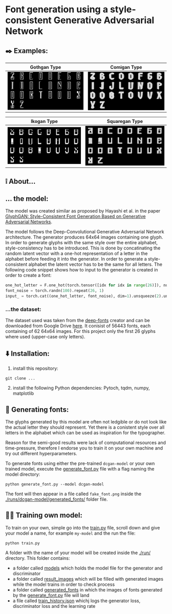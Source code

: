 # Font generation using a style-consistent Generative Adversarial Network

## ✒️ Examples:
Gothgan Type            |  Comigan Type
:-------------------------:|:-------------------------:
![font-1](runs/dcgan-model/generated_fonts/fake_12.png)  |  ![font-1](runs/dcgan-model/generated_fonts/fake_11.png)

Ikogan Type             |  Squaregan Type
:-------------------------:|:-------------------------:
![font-1](runs/dcgan-model/generated_fonts/fake_14.png)  |  ![font-1](runs/dcgan-model/generated_fonts/fake_6.png)


## ❕ About...
## ... the model:
The model was created similar as proposed by Hayashi et al. in the paper [GlyphGAN: Style-Consistent Font Generation Based on Generative Adversarial Networks](https://arxiv.org/abs/1905.12502).

The model follows the Deep-Convolutional Generative Adversarial Network architecture. The generator produces 64x64 images containing one glyph. In order to generate glyphs with the same style over the entire alphabet, style-consistency has to be introduced. This is done by concatinating the random latent vector with a one-hot representation of a letter in the alphabet before feeding it into the generator. In order to generate a style-consistent alphabet the latent vector has to be the same for all letters.
The following code snippet shows how to input to the generator is created in order to create a font:
```python
one_hot_letter = F.one_hot(torch.tensor([idx for idx in range(26)]), num_classes=26)
font_noise = torch.randn(100).repeat(26, 1)
input_ = torch.cat((one_hot_letter, font_noise), dim=1).unsqueeze(2).unsqueeze(3).to(device=device)
```

### ...the dataset:
The dataset used was taken from the [deep-fonts](https://erikbern.com/2016/01/21/analyzing-50k-fonts-using-deep-neural-networks) creator and can be downloaded from Google Drive [here](https://drive.google.com/file/d/0B0GtwTQ6IF9AU3NOdzFzUWZ0aDQ/view?resourcekey=0-hJ4N66Y4_LeYPpnuLSvugw).
It conisist of 56443 fonts, each containing of 62 64x64 images. For this project only the first 26 glyphs where used (upper-case only letters).


## ⬇️ Installation:
1. install this repository:
```
git clone ...
```
2. install the following Python dependencies:
Pytoch, tqdm, numpy, matplotlib

## 📝 Generating fonts:
The glyphs generated by this model are often not ledgible or do not look like the actual letter they should represent. Yet there is a conistent style over all letters in the alphabet which can be used as inspiration for the typographer.

Reason for the semi-good results were lack of computational resources and time-pressure, therefore I endorse you to train it on your own machine and try out different hyperparameters.

To generate fonts using either the pre-trained ``dcgan-model`` or your own trained model, execute the [generate_font.py](generate_font.py) file with a flag naming the model directory:
```
python generate_font.py --model dcgan-model
```

The font will then appear in a file called ``fake_font.png`` inside the [./runs/dcgan-model/generated_fonts/](runs/dcgan-model/generated_fonts) folder file.

## 🏋️‍♀️ Training own model:
To train on your own, simple go into the [train.py](train.py) file, scroll down and give your model a name, for example ``my-model`` and the run the file:
```
python train.py
```

A folder with the name of your model will be created inside the [./run/](/runs/) directory. This folder contains:
- a folder called [models](/runs/dcgan-model/models/) which holds the model file for the generator and discriminator
- a folder called [result_images](/runs/dcgan-model/result_images/) which will be filled with generated images while the model trains in order to check process
- a folder called [generated_fonts](/runs/dcgan-model/generated_fonts/) in which the images of fonts generated by the [generate_font.py](./generate_font.py) file will land
- a file called [train_history.json](/runs/dcgan-model/train_history.json) whichj logs the generator loss, discriminator loss and the learning rate

